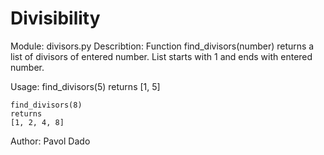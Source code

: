 # Divisibility
Module: divisors.py
Describtion: Function find_divisors(number) returns a list of divisors
of entered number. List starts with 1 and ends with entered number. 

Usage: 
    find_divisors(5) 
    returns 
    [1, 5]
    
    find_divisors(8) 
    returns 
    [1, 2, 4, 8]

Author:
    Pavol Dado

